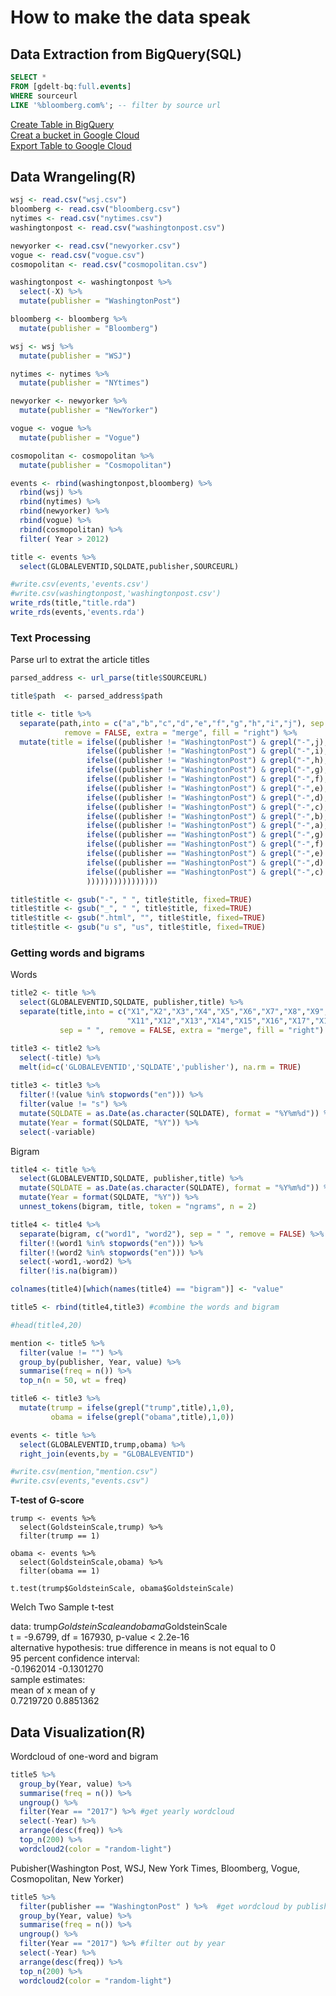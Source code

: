 # How to make the data speak
## Data Extraction from BigQuery(SQL)


``` sql
SELECT * 
FROM [gdelt-bq:full.events] 
WHERE sourceurl 
LIKE '%bloomberg.com%'; -- filter by source url
```
[Create Table in BigQuery](https://cloud.google.com/bigquery/docs/tables) <br>
[Creat a bucket in Google Cloud](https://cloud.google.com/storage/docs/creating-buckets)<br>
[Export Table to Google Cloud](https://cloud.google.com/bigquery/docs/exporting-data)

## Data Wrangeling(R)
```r
wsj <- read.csv("wsj.csv")
bloomberg <- read.csv("bloomberg.csv")
nytimes <- read.csv("nytimes.csv")
washingtonpost <- read.csv("washingtonpost.csv")

newyorker <- read.csv("newyorker.csv")
vogue <- read.csv("vogue.csv")
cosmopolitan <- read.csv("cosmopolitan.csv")

washingtonpost <- washingtonpost %>%
  select(-X) %>%
  mutate(publisher = "WashingtonPost")

bloomberg <- bloomberg %>% 
  mutate(publisher = "Bloomberg")

wsj <- wsj %>% 
  mutate(publisher = "WSJ")

nytimes <- nytimes %>% 
  mutate(publisher = "NYtimes")

newyorker <- newyorker %>% 
  mutate(publisher = "NewYorker")

vogue <- vogue %>% 
  mutate(publisher = "Vogue")

cosmopolitan <- cosmopolitan %>% 
  mutate(publisher = "Cosmopolitan")

events <- rbind(washingtonpost,bloomberg) %>%
  rbind(wsj) %>%
  rbind(nytimes) %>%
  rbind(newyorker) %>%
  rbind(vogue) %>%
  rbind(cosmopolitan) %>%  
  filter( Year > 2012)

title <- events %>%
  select(GLOBALEVENTID,SQLDATE,publisher,SOURCEURL) 

#write.csv(events,'events.csv')
#write.csv(washingtonpost,'washingtonpost.csv')
write_rds(title,"title.rda")
write_rds(events,'events.rda')
```
### Text Processing
Parse url to extrat the article titles
```r
parsed_address <- url_parse(title$SOURCEURL)

title$path  <- parsed_address$path

title <- title %>%
  separate(path,into = c("a","b","c","d","e","f","g","h","i","j"), sep = "/", 
            remove = FALSE, extra = "merge", fill = "right") %>%
  mutate(title = ifelse((publisher != "WashingtonPost") & grepl("-",j),j,
                 ifelse((publisher != "WashingtonPost") & grepl("-",i),i,
                 ifelse((publisher != "WashingtonPost") & grepl("-",h),h,
                 ifelse((publisher != "WashingtonPost") & grepl("-",g),g,
                 ifelse((publisher != "WashingtonPost") & grepl("-",f),f,
                 ifelse((publisher != "WashingtonPost") & grepl("-",e),e,
                 ifelse((publisher != "WashingtonPost") & grepl("-",d),d,
                 ifelse((publisher != "WashingtonPost") & grepl("-",c),c,
                 ifelse((publisher != "WashingtonPost") & grepl("-",b),b,
                 ifelse((publisher != "WashingtonPost") & grepl("-",a),a,
                 ifelse((publisher == "WashingtonPost") & grepl("-",g) & !grepl(".html",g),g,
                 ifelse((publisher == "WashingtonPost") & grepl("-",f) & !grepl(".html",f),f,
                 ifelse((publisher == "WashingtonPost") & grepl("-",e) & !grepl(".html",e),e,
                 ifelse((publisher == "WashingtonPost") & grepl("-",d) & !grepl(".html",d),d,
                 ifelse((publisher == "WashingtonPost") & grepl("-",c) & !grepl(".html",c),c,b
                 ))))))))))))))))

title$title <- gsub("-", " ", title$title, fixed=TRUE)
title$title <- gsub("_", " ", title$title, fixed=TRUE)
title$title <- gsub(".html", "", title$title, fixed=TRUE)
title$title <- gsub("u s", "us", title$title, fixed=TRUE)
```


### Getting words and bigrams
Words
```r
title2 <- title %>%
  select(GLOBALEVENTID,SQLDATE, publisher,title) %>%
  separate(title,into = c("X1","X2","X3","X4","X5","X6","X7","X8","X9","X10",
                          "X11","X12","X13","X14","X15","X16","X17","X18","X19","X20"), 
           sep = " ", remove = FALSE, extra = "merge", fill = "right")

title3 <- title2 %>%
  select(-title) %>%
  melt(id=c('GLOBALEVENTID','SQLDATE','publisher'), na.rm = TRUE)
 
title3 <- title3 %>%
  filter(!(value %in% stopwords("en"))) %>%
  filter(value != "s") %>%
  mutate(SQLDATE = as.Date(as.character(SQLDATE), format = "%Y%m%d")) %>%
  mutate(Year = format(SQLDATE, "%Y")) %>%
  select(-variable)
```

Bigram
```r
title4 <- title %>%
  select(GLOBALEVENTID,SQLDATE, publisher,title) %>%
  mutate(SQLDATE = as.Date(as.character(SQLDATE), format = "%Y%m%d")) %>%
  mutate(Year = format(SQLDATE, "%Y")) %>%
  unnest_tokens(bigram, title, token = "ngrams", n = 2)

title4 <- title4 %>%
  separate(bigram, c("word1", "word2"), sep = " ", remove = FALSE) %>%
  filter(!(word1 %in% stopwords("en"))) %>%
  filter(!(word2 %in% stopwords("en"))) %>%
  select(-word1,-word2) %>%
  filter(!is.na(bigram))

colnames(title4)[which(names(title4) == "bigram")] <- "value" 

title5 <- rbind(title4,title3) #combine the words and bigram

#head(title4,20)
```
```r
mention <- title5 %>%
  filter(value != "") %>%
  group_by(publisher, Year, value) %>%
  summarise(freq = n()) %>%
  top_n(n = 50, wt = freq)

title6 <- title3 %>%
  mutate(trump = ifelse(grepl("trump",title),1,0),
         obama = ifelse(grepl("obama",title),1,0))

events <- title %>%
  select(GLOBALEVENTID,trump,obama) %>%
  right_join(events,by = "GLOBALEVENTID")

#write.csv(mention,"mention.csv")
#write.csv(events,"events.csv")
```
**T-test of G-score**
```{r}
trump <- events %>%
  select(GoldsteinScale,trump) %>%
  filter(trump == 1)

obama <- events %>%
  select(GoldsteinScale,obama) %>%
  filter(obama == 1)

t.test(trump$GoldsteinScale, obama$GoldsteinScale)
```

Welch Two Sample t-test

data:  trump$GoldsteinScale and obama$GoldsteinScale<br />
t = -9.6799, df = 167930, p-value < 2.2e-16<br />
alternative hypothesis: true difference in means is not equal to 0<br />
95 percent confidence interval:<br />
 -0.1962014 -0.1301270<br />
sample estimates:<br />
mean of x mean of y<br />
0.7219720 0.8851362<br />

## Data Visualization(R)
Wordcloud of one-word and bigram
```r
title5 %>%
  group_by(Year, value) %>%
  summarise(freq = n()) %>%
  ungroup() %>%
  filter(Year == "2017") %>% #get yearly wordcloud
  select(-Year) %>%
  arrange(desc(freq)) %>%
  top_n(200) %>%
  wordcloud2(color = "random-light")                     
```
Pubisher(Washington Post, WSJ, New York Times, Bloomberg, Vogue, Cosmopolitan, New Yorker)
```r
title5 %>%
  filter(publisher == "WashingtonPost" ) %>%  #get wordcloud by publisher 
  group_by(Year, value) %>%
  summarise(freq = n()) %>%
  ungroup() %>%
  filter(Year == "2017") %>% #filter out by year
  select(-Year) %>%
  arrange(desc(freq)) %>%
  top_n(200) %>%
  wordcloud2(color = "random-light")
  ```
